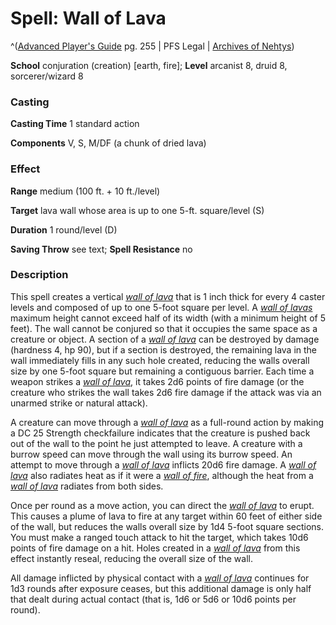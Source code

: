 # Spell: Wall of Lava

^([Advanced Player's Guide][ss-wall-of-lava] pg. 255 | PFS Legal | [Archives of Nehtys][sn-wall-of-lava])

**School** conjuration (creation) [earth, fire]; **Level** arcanist 8, druid 8, sorcerer/wizard 8

### Casting

**Casting Time** 1 standard action

**Components** V, S, M/DF (a chunk of dried lava)

### Effect

**Range** medium (100 ft. + 10 ft./level)

**Target** lava wall whose area is up to one 5-ft. square/level (S)

**Duration** 1 round/level (D)

**Saving Throw** see text; **Spell Resistance** no

### Description

This spell creates a vertical _[wall of lava]_ that is 1 inch thick for every 4 caster levels and composed of up to one 5-foot square per level. A _[wall of lavas]_ maximum height cannot exceed half of its width (with a minimum height of 5 feet). The wall cannot be conjured so that it occupies the same space as a creature or object. A section of a _[wall of lava]_ can be destroyed by damage (hardness 4, hp 90), but if a section is destroyed, the remaining lava in the wall immediately fills in any such hole created, reducing the walls overall size by one 5-foot square but remaining a contiguous barrier. Each time a weapon strikes a _[wall of lava]_, it takes 2d6 points of fire damage (or the creature who strikes the wall takes 2d6 fire damage if the attack was via an unarmed strike or natural attack).

A creature can move through a _[wall of lava]_ as a full-round action by making a DC 25 Strength checkfailure indicates that the creature is pushed back out of the wall to the point he just attempted to leave. A creature with a burrow speed can move through the wall using its burrow speed. An attempt to move through a _[wall of lava]_ inflicts 20d6 fire damage. A _[wall of lava]_ also radiates heat as if it were a _[wall of fire]_, although the heat from a _[wall of lava]_ radiates from both sides.

Once per round as a move action, you can direct the _[wall of lava]_ to erupt. This causes a plume of lava to fire at any target within 60 feet of either side of the wall, but reduces the walls overall size by 1d4 5-foot square sections. You must make a ranged touch attack to hit the target, which takes 10d6 points of fire damage on a hit. Holes created in a _[wall of lava]_ from this effect instantly reseal, reducing the overall size of the wall.

All damage inflicted by physical contact with a _[wall of lava]_ continues for 1d3 rounds after exposure ceases, but this additional damage is only half that dealt during actual contact (that is, 1d6 or 5d6 or 10d6 points per round).

[ss-wall-of-lava]: http://paizo.com/pathfinderRPG/v57
[sn-wall-of-lava]: http://www.archivesofnethys.com/SpellDisplay.aspx?ItemName=Wall%20of%20Lava
[wall of lavas]: http://www.archivesofnethys.com/SpellDisplay.aspx?ItemName=wall%20of%20lavas
[wall of fire]: http://www.archivesofnethys.com/SpellDisplay.aspx?ItemName=wall%20of%20fire
[wall of lava]: http://www.archivesofnethys.com/SpellDisplay.aspx?ItemName=wall%20of%20lava